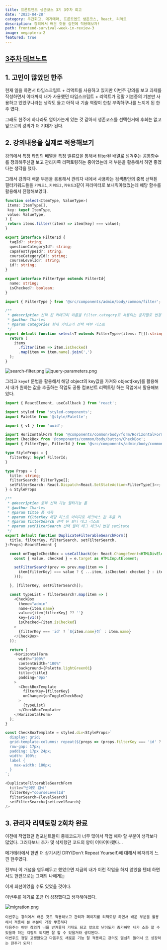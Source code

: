 ```yaml
---
title: 프론트엔드 생존코스 3기 3주차 회고
date: '2023-04-28'
category: 주간회고, 메가테라, 프론트엔드 생존코스, React, 리액트
description: 강의에서 배운 것을 실전에 적용해보자!
path: frontend-survival-week-in-review-3
image: megaptera-2
featured: true
---
```


## [3주차 데브노트](https://app.gitbook.com/o/rpCdeGOgdsnJBUGbANJL/s/Pv23gpr03QFWD8VRyZjc/week3)

## 1. 고민이 많았던 한주

현재 일을 하면서 타입스크립트 + 리액트를 사용하고 있지만 이번주 강의를 보고 과제를 작성하면서 이때까지 내가 사용했던 타입스크립트 + 리액트가
정말 기본중의 기본만 사용하고 있었구나라는 생각도 들고 아직 내 기술 역량이 한참 부족하구나를 느끼게 된 한주 였다.

그래도 한주에 하나라도 얻어가는게 있는 것 같아서 생존코스를 선택한거에 후회는 없고 앞으로의 강의가 더 기대가 된다.

## 2. 강의내용을 실제로 적용해보기

강의에서 특정 타입의 배열을 특정 벨류값을 통해서 filter된 배열로 넘겨주는 공통함수를 정의해주신걸 보고 관리자쪽 리팩토링하는 중이었는데 저 부분을 활용해서 하면 좋겠다는 생각을 했다.

그래서 강의때 배운 부분을 응용해서 관리자 내에서 사용하는 검색폼안의 중복 선택된 필터키워드들을 `키워드1,키워드2,키워드3`같이 파라미터로 보내줘야했었는데 해당 함수를 활용해서 진행해보았다.

```typescript
function select<ItemType, ValueType>(
 items: ItemType[],
 key: keyof ItemType,
 value: ValueType,
) {
 return items.filter((item) => item[key] === value);
}
```

```typescript
export interface FilterId {
  tagId?: string;
  questionCategoryId?: string;
  capaTestTypeId?: string;
  courseCategoryId?: string;
  courseLevelId?: string;
  id?: string;
}

export interface FilterType extends FilterId{
  name: string;
  isChecked?: boolean;
}
```

```typescript
import { FilterType } from '@src/components/admin/body/common/filter';

/**
 * @description 선택 된 카테고리 이름을 filter.category로 사용되는 문자열로 변경 해주는 함수
 * @author Charles
 * @param categories 현재 카테고리 선택 여부 리스트
 */
export default function select<T extends FilterType>(items: T[]):string {
  return (
    items
      .filter(item => item.isChecked)
      .map(item => item.name).join(',')
  );
}
```

![search-filter.png](/images/frontend-survival-week-in-review-3/search-filter.png)
![query-parameters.png](/images/frontend-survival-week-in-review-3/query-parameters.png)

그리고 `keyof` 문법을 활용해서 해당 object의 key값을 가져와
object[key]를 활용해서 내가 원하는 값을 추출하는 작업도 공통 컴포넌트 리팩토링 하는 작업에서 활용해보았다.

```typescript
import { ReactElement, useCallback } from 'react';

import styled from 'styled-components';
import Palette from '@style/Palette';

import { v1 } from 'uuid';

import HorizontalForm from '@components/common/body/form/HorizontalForm';
import CheckBox from '@components/common/body/button/CheckBox';
import { FilterType, FilterId } from '@src/components/admin/body/common/filter';

type StyleProps = {
  filterKey: keyof FilterId;
}

type Props = {
  title: string;
  filterSearch: FilterType[];
  setFilterSearch: React.Dispatch<React.SetStateAction<FilterType[]>>;
} & StyleProps

/**
 * @description 중복 선택 가능 필터가능 폼
 * @author Charles
 * @param title 폼 제목
 * @param filterKey 해당 리스트 아이디로 체크박스 값 추출 키
 * @param filterSearch 선택 된 필터 태그 리스트
 * @param setFilterSearch 선택 필터 태그 체크시 변경 setState
 */
export default function DuplicateFilterableSearchForm({
  title, filterKey, filterSearch, setFilterSearch,
}:Props):ReactElement {

  const onToggleCheckBox = useCallback((e: React.ChangeEvent<HTMLDivElement>) => {
    const { value, checked } = e.target as HTMLInputElement;

    setFilterSearch(prev => prev.map(item => (
      item[filterKey] === value ? { ...item, isChecked: checked } : item
    )));

  }, [filterKey, setFilterSearch]);

  const typeList = filterSearch?.map(item => (
    <CheckBox
      theme="admin"
      name={item.name}
      value={item[filterKey] ?? ''}
      key={v1()}
      isChecked={item.isChecked}
    >
      {filterKey === 'id' ? `${item.name}점` : item.name}
    </CheckBox>
  ));

  return (
    <HorizontalForm
      width="100%"
      contentWidth="100%"
      background={Palette.lightGreen01}
      title={title}
      padding="0px"
    >
      <CheckBoxTemplate
        filterKey={filterKey}
        onChange={onToggleCheckBox}
      >
        {typeList}
      </CheckBoxTemplate>
    </HorizontalForm>
  );
}

const CheckBoxTemplate = styled.div<StyleProps>`
  display: grid;
  grid-template-columns: repeat(${props => (props.filterKey === 'id' ? '5, 1fr' : '4, 1fr')});
  row-gap: 17px;
  padding: 17px 24px;
  width: 100%;
  label {
    max-width: 180px;
  }
`;
```

```typescript
<DuplicateFilterableSearchForm
  title="난이도 검색"
  filterKey="courseLevelId"
  filterSearch={levelSearch}
  setFilterSearch={setLevelSearch}
/>
```

## 3. 관리자 리팩토링 2회차 완료

이전에 작업했던 컴포넌트들이 중복코드가 너무 많아서 작업 해야 할 부분이 생각보다 많았다.
그러다보니 추가 및 삭제했던 코드의 양이 어마어마했다...

메가테라에서 한번 더 상기시킨 DRY(Don't Repeat Yourself)에 대해서 뼈저리게 느낀 한주였다.

전부터 이 개념을 염두해두고 했었으면 지금의 내가 이런 작업을 하지 않았을 텐데 하면서도 한편으로는 그때의 나에게는

이게 최선이었을 수도 있었을 것이다.

이번주를 계기로 조금 더 성장했다고 생각해야겠다.

![migration.png](/images/frontend-survival-week-in-review-3/migration.png)

`이번주는 강의에서 배운 것도 적용해보고 관리자 페이지를 리팩토링 하면서 배운 부분을 활용해서 적용해 본 부분이 가장 뿌듯하다`<br />
`다음주는 어떤 강의가 나를 반겨줄지 기대도 되고 앞으로 난이도가 증가하면 내가 소화 할 수 있을까 하는 걱정도 되지만 잘 할 수 있을거라 생각된다.`<br />
`이번주도 정말 고생많았고 다음주도 새로운 기능 잘 적용하고 강의도 열심히 들어서 또 성장하는 한주가 되자!`<br />
